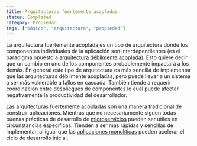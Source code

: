 ```yaml
---
title: Arquitecturas fuertemente acopladas
status: Completed
category: Propiedad
tags: ["básico", "arquitectura", "propiedad"]
---
```


La arquitectura fuertemente acoplada es un tipo de arquitectura donde los componentes individuales de la aplicación son interdependientes 
(es el paradigma opuesto a [arquitectura débilmente acoplada](/es/loosely-coupled-architecture/)). 
Esto quiere decir que un cambio en uno de los componentes probablemente impactará a los demás.
En general este tipo de arquitectura es más sencilla de implementar que las arquitecturas débilmente acopladas, 
pero puede llevar a un sistema a ser más vulnerable a fallos en cascada. 
También tiende a requerir coordinación entre despliegues de componentes
lo cual puede afectar negativamente la productividad del desarrollador.

Las arquitecturas fuertemente acopladas son una manera tradicional de construir aplicaciones. 
Mientras que no necesariamente siguen todas buenas prácticas de desarrollo de [microservicios](/es/microservices-architecture/)
pueden ser útiles en circunstancias específicas.
Tienden a ser más rápidas y sencillas de implementar,
al igual que las [aplicaciones monolíticas](/es/monolithic-apps/) pueden acelerar el ciclo de desarrollo inicial.